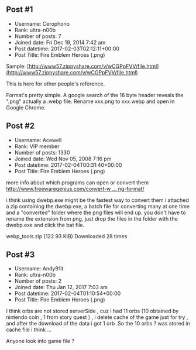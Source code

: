 ## Post #1
- Username: Cerophono
- Rank: ultra-n00b
- Number of posts: 7
- Joined date: Fri Dec 19, 2014 7:42 am
- Post datetime: 2017-02-03T02:12:11+00:00
- Post Title: Fire Emblem Heroes (.png)

Sample: [http://www57.zippyshare.com/v/wCGPpFVV/file.html](http://www57.zippyshare.com/v/wCGPpFVV/file.html)

This is here for other people's reference.

Format's pretty simple. A google search of the 16 byte header reveals the ".png" actually a .webp file. Rename xxx.png to xxx.webp and open in Google Chrome.
## Post #2
- Username: Acewell
- Rank: VIP member
- Number of posts: 1330
- Joined date: Wed Nov 05, 2008 7:16 pm
- Post datetime: 2017-02-04T00:31:40+00:00
- Post Title: Fire Emblem Heroes (.png)

more info about which programs can open or convert them
[http://www.freewaregenius.com/convert-w ... ng-format/](http://www.freewaregenius.com/convert-webp-image-format-jpg-png-format/)

i think using dwebp.exe might be the fastest way to convert them
i attached a zip containing the dwebp.exe, a batch file for converting 
many at one time and a "converted" folder where the png files will end up.
you don't have to rename the extension from png, just drop the files
in the folder with the dwebp.exe and click the bat file.  


 webp_tools.zip
(122.93 KiB) Downloaded 28 times
## Post #3
- Username: Andy91it
- Rank: ultra-n00b
- Number of posts: 2
- Joined date: Thu Jan 12, 2017 7:03 am
- Post datetime: 2017-02-04T01:10:54+00:00
- Post Title: Fire Emblem Heroes (.png)

I think orbs are not stored serverSide , cuz i had 11 orbs (10 obtained by nintendo coin , 1 from story quest ) , i delete cache of the game just for try , and after the download of the data i got 1 orb .So the 10 orbs ? was stored in cache file i think ...

Anyone look into game file ?
